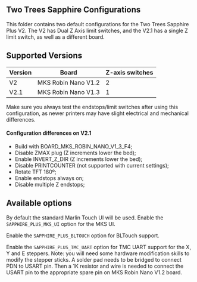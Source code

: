 ## Two Trees Sapphire Configurations

This folder contains two default configurations for the Two Trees Sapphire Plus V2. The V2 has Dual Z Axis limit switches, and the V2.1 has a single Z limit switch, as well as a different board.

## Supported Versions

|Version|Board|Z-axis switches|
|---|---|---|
| V2|MKS Robin Nano V1.2|2|
| V2.1| MKS Robin Nano V1.3|1|

Make sure you always test the endstops/limit switches after using this configuration, as newer printers may have slight electrical and mechanical differences.

#### Configuration differences on V2.1

- Build with BOARD_MKS_ROBIN_NANO_V1_3_F4;
- Disable ZMAX plug (Z increments lower the bed);
- Enable INVERT_Z_DIR (Z increments lower the bed);
- Disable PRINTCOUNTER (not supported with current settings);
- Rotate TFT 180º;
- Enable endstops always on;
- Disable multiple Z endstops;

## Available options

By default the standard Marlin Touch UI will be used. Enable the `SAPPHIRE_PLUS_MKS_UI` option for the MKS UI.

Enable the `SAPPHIRE_PLUS_BLTOUCH` option for BLTouch support.

Enable the `SAPPHIRE_PLUS_TMC_UART` option for TMC UART support for the X, Y and E steppers. Note: you will need some hardware modification skills to modify the stepper sticks. A solder pad needs to be bridged to connect PDN to USART pin. Then a 1K resistor and wire is needed to connect the USART pin to the appropriate spare pin on MKS Robin Nano V1.2 board.
